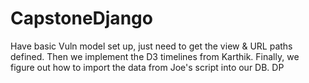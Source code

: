 # CapstoneDjango


Have basic Vuln model set up, just need to get the view & URL paths defined. Then we implement the D3 timelines from Karthik. Finally, we figure out how to import the data from Joe's script into our DB. DP 
